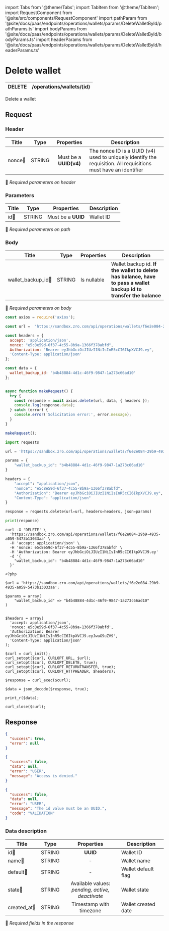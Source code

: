 import Tabs from '@theme/Tabs';
import TabItem from '@theme/TabItem';
import RequestComponent from '@site/src/components/RequestComponent'
import pathParam from '@site/docs/paas/endpoints/operations/wallets/params/DeleteWalletById/pathParams.ts'
import bodyParams from '@site/docs/paas/endpoints/operations/wallets/params/DeleteWalletById/bodyParams.ts'
import headerParams from '@site/docs/paas/endpoints/operations/wallets/params/DeleteWalletById/headerParams.ts'

# Delete wallet

| DELETE    | /operations/wallets/\{id\}|
| --------- | ------------------------|

Delete a wallet


## Request 

<RequestComponent headerParams={headerParams} pathParam={pathParam} bodyParams={bodyParams} endpoint="/operations/wallets/" method="delete">

### Header

| Title                      | Type       | Properties                       | Description |
| ---------------------------| :---------:|:-------------------------------: |----------------------------------------------------------------------------------------------------------------|
| nonce:small_orange_diamond:| STRING     | Must be a **UUID(v4)**           | The nonce ID is a UUID (v4) used to uniquely identify the requisition. All requisitions must have an identifier|
:small_orange_diamond: *Required parameters on header*

### Parameters

| Title                    | Type       | Properties                          |Description             |
| -------------------------| :---------:|:-----------------------------------:| -----------------------|
| id:small_orange_diamond: | STRING     | Must be a **UUID**                  | Wallet ID              |
:small_orange_diamond: *Required parameters on path*

### Body

| Title                                  | Type       | Properties                         |Description             |
| ---------------------------------------| :---------:|:-----------------------------------| -----------------------|
| wallet_backup_id:small_orange_diamond: | STRING     | Is nullable                        | Wallet backup id. **If the wallet to delete has balance, have to pass a wallet backup id to transfer the balance** |
:small_orange_diamond: *Required parameters on body*


<Tabs>
<TabItem value="js" label="NodeJS">

```js title=Axios
const axios = require('axios');

const url =  'https://sandbox.zro.com/api/operations/wallets/f6e2e084-29b9-4935-a059-5473b13033aa';

const headers = {
  accept: 'application/json',
  nonce: "e5c8e59d-6f37-4c55-8b9a-1366f378abfd",
  Authorization: "Bearer eyJhbGciOiJIUzI1NiIsInR5cCI6IkpXVCJ9.ey",
  'Content-Type: application/json'
};

const data = {
  wallet_backup_id: 'b4b48884-4d1c-46f9-9847-1a273c66ad10'
};


async function makeRequest() {
  try {
    const response = await axios.delete(url, data, { headers });
    console.log(response.data);
  } catch (error) {
    console.error('Solicitation error:', error.message);
  }
}

makeRequest();
```
</TabItem>
<TabItem value="py" label="Python">

```python title=Requests
import requests

url = 'https://sandbox.zro.com/api/operations/wallets/f6e2e084-29b9-4935-a059-5473b13033aa'

params = {
    "wallet_backup_id": "b4b48884-4d1c-46f9-9847-1a273c66ad10"
}

headers = {
    "accept": "application/json",
    "nonce": "e5c8e59d-6f37-4c55-8b9a-1366f378abfd",
    "Authorization": "Bearer eyJhbGciOiJIUzI1NiIsInR5cCI6IkpXVCJ9.ey",
    "Content-Type": "application/json"
}

response = requests.delete(url=url, headers=headers, json=params)

print(response)
```
</TabItem>
<TabItem value="shell" label="Shell">

```shell title=CURL
curl -X 'DELETE' \
  'https://sandbox.zro.com/api/operations/wallets/f6e2e084-29b9-4935-a059-5473b13033aa' \
  -H 'accept: application/json' \
  -H 'nonce: e5c8e59d-6f37-4c55-8b9a-1366f378abfd' \
  -H 'Authorization: Bearer eyJhbGciOiJIUzI1NiIsInR5cCI6IkpXVCJ9.ey'
  -d '{
    "wallet_backup_id": "b4b48884-4d1c-46f9-9847-1a273c66ad10"
  }'
```
</TabItem>
<TabItem value="php" label="PHP">

```shell title=CURL
<?php

$url = 'https://sandbox.zro.com/api/operations/wallets/f6e2e084-29b9-4935-a059-5473b13033aa';

$params = array(
    "wallet_backup_id" => "b4b48884-4d1c-46f9-9847-1a273c66ad10"
)


$headers = array(
  'accept: application/json',
  'nonce: e5c8e59d-6f37-4c55-8b9a-1366f378abfd',
  'Authorization: Bearer eyJhbGciOiJIUzI1NiIsInR5cCI6IkpXVCJ9.eyJwaG9uZV9',
  'Content-Type: application/json'
);

$curl = curl_init();
curl_setopt($curl, CURLOPT_URL, $url);
curl_setopt($curl, CURLOPT_DELETE, true);
curl_setopt($curl, CURLOPT_RETURNTRANSFER, true);
curl_setopt($curl, CURLOPT_HTTPHEADER, $headers);

$response = curl_exec($curl);

$data = json_decode($response, true);

print_r($data);

curl_close($curl);
```
</TabItem>
</Tabs>

## Response


<Tabs>
<TabItem value="200" label="200">

```json  title=/operations/wallets/\{id\}
{
  "success": true,
  "error": null
}
```
</TabItem>
<TabItem value="401" label="401">

```json  title=/operations/wallets/\{id\}
{
  "success": false,
  "data": null,
  "error": "USER",
  "message": "Access is denied."
}
```
</TabItem>
<TabItem value="422" label="422">

```json  title=/operations/wallets/\{id\}
{
  "success": false,
  "data": null,
  "error": "USER",
  "message": "The id value must be an UUID.",
  "code": "VALIDATION"
}
```
</TabItem>
</Tabs>

### Data description

| Title                             | Type       |Properties                                            | Description                        |
| --------------------------------  |:----------:|:----------------------------------------------------:| ---------------------------------- |
| id:small_orange_diamond:          | STRING     | **UUID**                                             | Wallet ID                          |
| name:small_orange_diamond:        | STRING     | -                                                    | Wallet name                        |
| default:small_orange_diamond:     | STRING     | -                                                    | Wallet default flag                |
| state:small_orange_diamond:       | STRING     | Available values:<br/> *pending, active, deactivate* | Wallet state                       |
| created_at:small_orange_diamond:  | STRING     | Timestamp with timezone                              | Wallet created date                |

:small_orange_diamond: *Required fields in the response*
</RequestComponent>